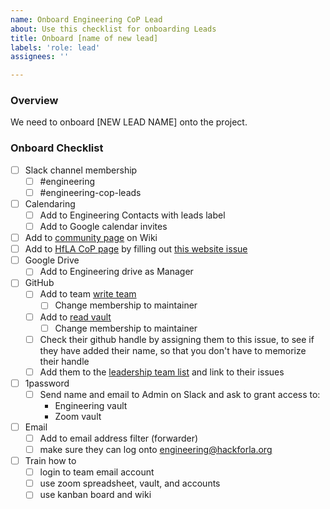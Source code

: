```yaml
---
name: Onboard Engineering CoP Lead
about: Use this checklist for onboarding Leads
title: Onboard [name of new lead]
labels: 'role: lead'
assignees: ''

---
```


### Overview
We need to onboard [NEW LEAD NAME] onto the project.

### Onboard Checklist
- [ ] Slack channel membership
  - [ ] #engineering
  - [ ] #engineering-cop-leads
- [ ] Calendaring
    - [ ] Add to Engineering Contacts with leads label
    - [ ] Add to Google calendar invites
- [ ] Add to [community page](https://github.com/hackforla/engineering/wiki/Community#engineering-cop-leads) on Wiki
- [ ] Add to [HfLA CoP page](https://www.hackforla.org/communities-of-practice) by filling out [this website issue](https://github.com/hackforla/website/issues/new?assignees=&labels=role%3A+product%2CP-Feature%3A+Communities+of+Practice%2Ctime+sensitive%2CComplexity%3A+Missing%2Csize%3A+missing&projects=&template=communities-of-practice-information-updates.yml&title=Communities+of+Practice+information+updates%3A+%5BINSERT+NAME+OF+Community+of+Practice%5D)
- [ ] Google Drive
   - [ ] Add to Engineering drive as Manager
- [ ] GitHub
     - [ ] Add to team [write team](https://github.com/orgs/hackforla/teams/engineering-write/members)
        - [ ] Change membership to maintainer
     - [ ] Add to [read vault](https://github.com/orgs/hackforla/teams/engineering/members)
        - [ ] Change membership to maintainer
     - [ ] Check their github handle by assigning them to this issue, to see if they have added their name, so that you don't have to memorize their handle
     - [ ] Add them to the [leadership team list](https://github.com/hackforla/engineering/projects/1#card-88413743) and link to their issues
- [ ] 1password 
     - [ ] Send name and email to Admin on Slack and ask to grant access to:
       - Engineering vault
       - Zoom vault
- [ ] Email
   - [ ] Add to email address filter (forwarder)
   - [ ] make sure they can log onto engineering@hackforla.org
- [ ] Train how to 
   - [ ] login to team email account
   - [ ] use zoom spreadsheet, vault, and accounts
   - [ ] use kanban board and wiki
